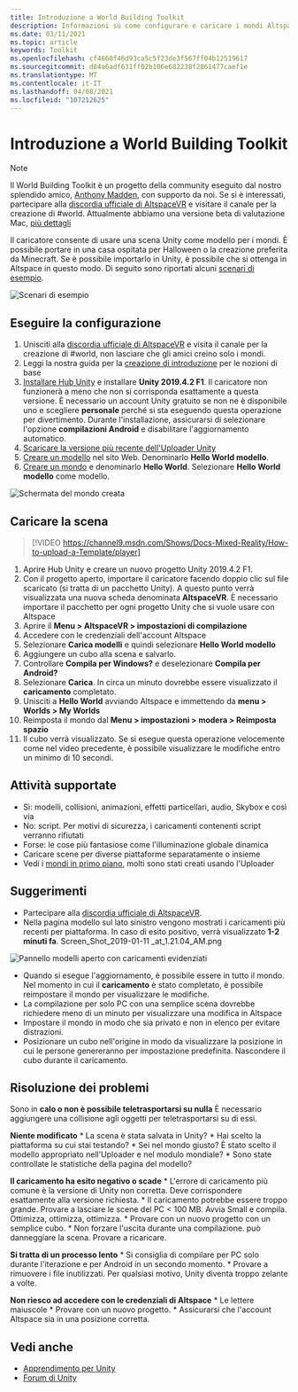 ```yaml
---
title: Introduzione a World Building Toolkit
description: Informazioni su come configurare e caricare i mondi AltspaceVR usando i modelli di scena Unity con il World Building Toolkit.
ms.date: 03/11/2021
ms.topic: article
keywords: Toolkit
ms.openlocfilehash: cf4660f46d93ca5c5f23de3f567ff04b12519617
ms.sourcegitcommit: d84a6adf631ff02b106e682238f2861477caef1e
ms.translationtype: MT
ms.contentlocale: it-IT
ms.lasthandoff: 04/08/2021
ms.locfileid: "107212625"
---
```

# <a name="introducing-the-world-building-toolkit"></a>Introduzione a World Building Toolkit

> [!NOTE]
> Il World Building Toolkit è un progetto della community eseguito dal nostro splendido amico, [Anthony Madden](https://twitter.com/chigamesstudio), con supporto da noi. Se si è interessati, partecipare alla [discordia ufficiale di AltspaceVR](https://discordapp.com/invite/altspacevr) e visitare il canale per la creazione di #world. Attualmente abbiamo una versione beta di valutazione Mac, [più dettagli](https://altvr.com/altspacevr-mac)

Il caricatore consente di usare una scena Unity come modello per i mondi. È possibile portare in una casa ospitata per Halloween o la creazione preferita da Minecraft. Se è possibile importarlo in Unity, è possibile che si ottenga in Altspace in questo modo. Di seguito sono riportati alcuni [scenari di esempio](https://account.altvr.com/worlds/1046572460192825569).

![Scenari di esempio](images/unity-uploader-img-01.png)

## <a name="setup"></a>Eseguire la configurazione

1. Unisciti alla [discordia ufficiale di AltspaceVR](https://discordapp.com/invite/altspacevr) e visita il canale per la creazione di #world, non lasciare che gli amici creino solo i mondi.
2. Leggi la nostra guida per la [creazione di introduzione](world-building-getting-started.md) per le nozioni di base
3. [Installare Hub Unity](https://blogs.unity3d.com/2018/01/24/streamline-your-workflow-introducing-unity-hub-beta) e installare **Unity 2019.4.2 F1**. Il caricatore non funzionerà a meno che non si corrisponda esattamente a questa versione. È necessario un account Unity gratuito se non ne è disponibile uno e scegliere **personale** perché si sta eseguendo questa operazione per divertimento. Durante l'installazione, assicurarsi di selezionare l'opzione **compilazioni Android** e disabilitare l'aggiornamento automatico.
4. [Scaricare la versione più recente dell'Uploader Unity](https://aka.ms/AsvrCommunityUploader)
5. [Creare un modello](https://account.altvr.com/space_templates/new) nel sito Web. Denominarlo **Hello World modello**.
6. [Creare un mondo](https://account.altvr.com/worlds/my) e denominarlo **Hello World**. Selezionare **Hello World modello** come modello.

![Schermata del mondo creata](images/unity-uploader-img-02.png)

## <a name="upload-your-scene"></a>Caricare la scena

> [!VIDEO https://channel9.msdn.com/Shows/Docs-Mixed-Reality/How-to-upload-a-Template/player]

1. Aprire Hub Unity e creare un nuovo progetto Unity 2019.4.2 F1.
2. Con il progetto aperto, importare il caricatore facendo doppio clic sul file scaricato (si tratta di un pacchetto Unity). A questo punto verrà visualizzata una nuova scheda denominata **AltspaceVR**. È necessario importare il pacchetto per ogni progetto Unity che si vuole usare con Altspace
3. Aprire il **Menu > AltspaceVR > impostazioni di compilazione**
4. Accedere con le credenziali dell'account Altspace
5. Selezionare **Carica modelli** e quindi selezionare **Hello World modello**
6. Aggiungere un cubo alla scena e salvarlo.
7. Controllare **Compila per Windows?** e deselezionare **Compila per Android?**
8. Selezionare **Carica**. In circa un minuto dovrebbe essere visualizzato il **caricamento** completato.
9. Unisciti a **Hello World** avviando Altspace e immettendo da **menu > Worlds > My Worlds**
10. Reimposta il mondo dal **Menu > impostazioni > modera > Reimposta spazio**
11. Il cubo verrà visualizzato. Se si esegue questa operazione velocemente come nel video precedente, è possibile visualizzare le modifiche entro un minimo di 10 secondi.

## <a name="whats-supported"></a>Attività supportate

* Sì: modelli, collisioni, animazioni, effetti particellari, audio, Skybox e così via
* No: script. Per motivi di sicurezza, i caricamenti contenenti script verranno rifiutati
* Forse: le cose più fantasiose come l'illuminazione globale dinamica
* Caricare scene per diverse piattaforme separatamente o insieme
* Vedi i [mondi in primo piano](https://account.altvr.com/worlds/featured), molti sono stati creati usando l'Uploader

## <a name="tips"></a>Suggerimenti

* Partecipare alla [discordia ufficiale di AltspaceVR](https://discordapp.com/invite/altspacevr).
* Nella pagina modello sul lato sinistro vengono mostrati i caricamenti più recenti per piattaforma. In caso di esito positivo, verrà visualizzato **1-2 minuti fa**. Screen_Shot_2019-01-11 _at_1.21.04_AM.png

![Pannello modelli aperto con caricamenti evidenziati](images/unity-uploader-img-03.png)

* Quando si esegue l'aggiornamento, è possibile essere in tutto il mondo. Nel momento in cui il **caricamento** è stato completato, è possibile reimpostare il mondo per visualizzare le modifiche.
* La compilazione per solo PC con una semplice scena dovrebbe richiedere meno di un minuto per visualizzare una modifica in Altspace
* Impostare il mondo in modo che sia privato e non in elenco per evitare distrazioni.
* Posizionare un cubo nell'origine in modo da visualizzare la posizione in cui le persone genereranno per impostazione predefinita. Nascondere il cubo durante il caricamento.

## <a name="troubleshooting"></a>Risoluzione dei problemi

Sono in **calo o non è possibile teletrasportarsi su nulla** È necessario aggiungere una collisione agli oggetti per teletrasportarsi su di essi.

**Niente modificato**
    * La scena è stata salvata in Unity?
    * Hai scelto la piattaforma su cui stai testando?
    * Sei nel mondo giusto? È stato scelto il modello appropriato nell'Uploader e nel modulo mondiale?
    * Sono state controllate le statistiche della pagina del modello?

**Il caricamento ha esito negativo o scade**
    * L'errore di caricamento più comune è la versione di Unity non corretta. Deve corrispondere esattamente alla versione richiesta.
    * Il caricamento potrebbe essere troppo grande. Provare a lasciare le scene del PC < 100 MB. Avvia Small e compila. Ottimizza, ottimizza, ottimizza.
    * Provare con un nuovo progetto con un semplice cubo.
    * Non forzare l'uscita durante una compilazione. può danneggiare la scena. Provare a ricaricare.

**Si tratta di un processo lento**
    * Si consiglia di compilare per PC solo durante l'iterazione e per Android in un secondo momento.
    * Provare a rimuovere i file inutilizzati. Per qualsiasi motivo, Unity diventa troppo zelante a volte.

**Non riesco ad accedere con le credenziali di Altspace**
    * Le lettere maiuscole
    * Provare con un nuovo progetto.
    * Assicurarsi che l'account Altspace sia in una posizione corretta.

## <a name="see-also"></a>Vedi anche

* [Apprendimento per Unity](https://unity3d.com/learn)
* [Forum di Unity](https://forum.unity.com)
